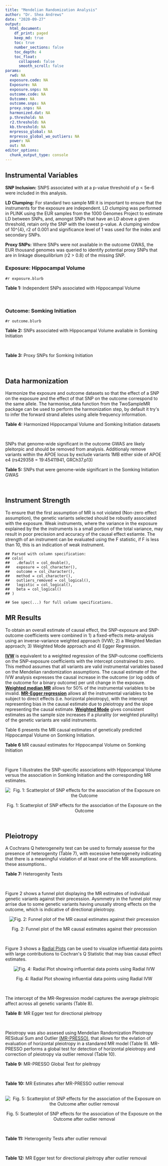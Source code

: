 ```yaml
---
title: "Mendelian Randomization Analysis"
author: "Dr. Shea Andrews"
date: "2020-09-27"
output:
  html_document:
    df_print: paged
    keep_md: true
    toc: true
    number_sections: false
    toc_depth: 4
    toc_float:
      collapsed: false
      smooth_scroll: false
params:
  rwd: NA
  exposure.code: NA
  Exposure: NA
  exposure.snps: NA
  outcome.code: NA
  Outcome: NA
  outcome.snps: NA
  proxy.snps: NA
  harmonized.dat: NA
  p.threshold: NA
  r2.threshold: NA
  kb.threshold: NA
  mrpresso_global: NA
  mrpresso_global_wo_outliers: NA
  power: NA
  out: NA
editor_options:
  chunk_output_type: console
---
```







## Instrumental Variables
**SNP Inclusion:** SNPS associated with at a p-value threshold of p < 5e-6 were included in this analysis.
<br>

**LD Clumping:** For standard two sample MR it is important to ensure that the instruments for the exposure are independent. LD clumping was performed in PLINK using the EUR samples from the 1000 Genomes Project to estimate LD between SNPs, and, amongst SNPs that have an LD above a given threshold, retain only the SNP with the lowest p-value. A clumping window of 10^{4}, r2 of 0.001 and significance level of 1 was used for the index and secondary SNPs.
<br>

**Proxy SNPs:** Where SNPs were not available in the outcome GWAS, the EUR thousand genomes was queried to identify potential proxy SNPs that are in linkage disequilibrium (r2 > 0.8) of the missing SNP.
<br>

### Exposure: Hippocampal Volume
`#r exposure.blurb`
<br>

**Table 1:** Independent SNPs associated with Hippocampal Volume
<div data-pagedtable="false">
  <script data-pagedtable-source type="application/json">
{"columns":[{"label":["SNP"],"name":[1],"type":["chr"],"align":["left"]},{"label":["CHROM"],"name":[2],"type":["dbl"],"align":["right"]},{"label":["POS"],"name":[3],"type":["dbl"],"align":["right"]},{"label":["REF"],"name":[4],"type":["chr"],"align":["left"]},{"label":["ALT"],"name":[5],"type":["chr"],"align":["left"]},{"label":["AF"],"name":[6],"type":["dbl"],"align":["right"]},{"label":["BETA"],"name":[7],"type":["dbl"],"align":["right"]},{"label":["SE"],"name":[8],"type":["dbl"],"align":["right"]},{"label":["Z"],"name":[9],"type":["dbl"],"align":["right"]},{"label":["P"],"name":[10],"type":["dbl"],"align":["right"]},{"label":["N"],"name":[11],"type":["dbl"],"align":["right"]},{"label":["TRAIT"],"name":[12],"type":["chr"],"align":["left"]}],"data":[{"1":"rs10908512","2":"1","3":"153856498","4":"C","5":"T","6":"0.5624","7":"0.04051169","8":"0.008700965","9":"4.656","10":"3.217e-06","11":"26814","12":"Hippocampal_Volume"},{"1":"rs7588305","2":"2","3":"8780959","4":"G","5":"C","6":"0.5308","7":"-0.04002256","8":"0.008681684","9":"-4.610","10":"4.023e-06","11":"26615","12":"Hippocampal_Volume"},{"1":"rs59966106","2":"2","3":"96999086","4":"A","5":"G","6":"0.3114","7":"0.04276760","8":"0.009321611","9":"4.588","10":"4.470e-06","11":"26814","12":"Hippocampal_Volume"},{"1":"rs2268894","2":"2","3":"162856148","4":"C","5":"T","6":"0.5412","7":"-0.05668170","8":"0.008658983","9":"-6.546","10":"5.894e-11","11":"26814","12":"Hippocampal_Volume"},{"1":"rs138012093","2":"4","3":"134506440","4":"G","5":"A","6":"0.0173","7":"-0.16180284","8":"0.033576021","9":"-4.819","10":"1.445e-06","11":"26065","12":"Hippocampal_Volume"},{"1":"rs144578582","2":"4","3":"155539564","4":"G","5":"A","6":"0.0068","7":"-0.36225028","8":"0.074659992","9":"-4.852","10":"1.221e-06","11":"13258","12":"Hippocampal_Volume"},{"1":"rs6552737","2":"4","3":"184955461","4":"T","5":"A","6":"0.4152","7":"-0.04324518","8":"0.008759404","9":"-4.937","10":"7.922e-07","11":"26814","12":"Hippocampal_Volume"},{"1":"rs2289881","2":"5","3":"66084260","4":"G","5":"T","6":"0.3544","7":"-0.05014690","8":"0.009022472","9":"-5.558","10":"2.728e-08","11":"26814","12":"Hippocampal_Volume"},{"1":"rs148054686","2":"5","3":"94459128","4":"G","5":"A","6":"0.0124","7":"-0.21659175","8":"0.047064699","9":"-4.602","10":"4.184e-06","11":"18411","12":"Hippocampal_Volume"},{"1":"rs10041542","2":"5","3":"167832067","4":"T","5":"C","6":"0.2452","7":"-0.04686000","8":"0.010070917","9":"-4.653","10":"3.273e-06","11":"26615","12":"Hippocampal_Volume"},{"1":"rs17172044","2":"7","3":"42397586","4":"A","5":"C","6":"0.0775","7":"-0.07408290","8":"0.016143574","9":"-4.589","10":"4.464e-06","11":"26814","12":"Hippocampal_Volume"},{"1":"rs2346440","2":"7","3":"133685512","4":"G","5":"C","6":"0.4591","7":"0.04059843","8":"0.008661921","9":"4.687","10":"2.767e-06","11":"26814","12":"Hippocampal_Volume"},{"1":"rs11979341","2":"7","3":"155797978","4":"C","5":"G","6":"0.3163","7":"0.06558170","8":"0.009708611","9":"6.755","10":"1.424e-11","11":"24484","12":"Hippocampal_Volume"},{"1":"rs11993215","2":"8","3":"28055926","4":"A","5":"T","6":"0.9102","7":"0.06998320","8":"0.015193929","9":"4.606","10":"4.108e-06","11":"26477","12":"Hippocampal_Volume"},{"1":"rs113835443","2":"8","3":"144717251","4":"C","5":"T","6":"0.0904","7":"0.07553081","8":"0.016197900","9":"4.663","10":"3.118e-06","11":"23154","12":"Hippocampal_Volume"},{"1":"rs62583528","2":"9","3":"106929593","4":"G","5":"A","6":"0.1951","7":"0.05622208","8":"0.010891531","9":"5.162","10":"2.447e-07","11":"26814","12":"Hippocampal_Volume"},{"1":"rs7020341","2":"9","3":"119247974","4":"G","5":"C","6":"0.3590","7":"0.05989482","8":"0.009013518","9":"6.645","10":"3.035e-11","11":"26700","12":"Hippocampal_Volume"},{"1":"rs11245365","2":"10","3":"126482389","4":"G","5":"A","6":"0.5648","7":"-0.04474128","8":"0.008786582","9":"-5.092","10":"3.547e-07","11":"26322","12":"Hippocampal_Volume"},{"1":"rs12802656","2":"11","3":"16534415","4":"A","5":"C","6":"0.4696","7":"-0.03979580","8":"0.008681459","9":"-4.584","10":"4.560e-06","11":"26614","12":"Hippocampal_Volume"},{"1":"rs659065","2":"12","3":"4008887","4":"C","5":"G","6":"0.1413","7":"-0.06743310","8":"0.012611389","9":"-5.347","10":"8.931e-08","11":"25881","12":"Hippocampal_Volume"},{"1":"rs61921502","2":"12","3":"65832468","4":"T","5":"G","6":"0.1534","7":"-0.10788400","8":"0.011964511","9":"-9.017","10":"1.941e-19","11":"26814","12":"Hippocampal_Volume"},{"1":"rs79522035","2":"12","3":"72956782","4":"C","5":"T","6":"0.0419","7":"0.09939183","8":"0.021592837","9":"4.603","10":"4.164e-06","11":"26692","12":"Hippocampal_Volume"},{"1":"rs77956314","2":"12","3":"117323367","4":"T","5":"C","6":"0.0840","7":"0.16185400","8":"0.015536016","9":"10.418","10":"2.055e-25","11":"26814","12":"Hippocampal_Volume"},{"1":"rs143933797","2":"17","3":"78252238","4":"G","5":"A","6":"0.0166","7":"0.22638451","8":"0.047143797","9":"4.802","10":"1.571e-06","11":"13758","12":"Hippocampal_Volume"},{"1":"rs79727675","2":"18","3":"11653053","4":"C","5":"A","6":"0.0472","7":"-0.13610794","8":"0.027913852","9":"-4.876","10":"1.082e-06","11":"14245","12":"Hippocampal_Volume"},{"1":"rs429358","2":"19","3":"45411941","4":"T","5":"C","6":"0.1537","7":"-0.06342470","8":"0.012519680","9":"-5.066","10":"4.067e-07","11":"24498","12":"Hippocampal_Volume"},{"1":"rs6060504","2":"20","3":"34197619","4":"T","5":"C","6":"0.1624","7":"0.06315530","8":"0.011701919","9":"5.397","10":"6.762e-08","11":"26814","12":"Hippocampal_Volume"},{"1":"rs5753220","2":"22","3":"30986350","4":"T","5":"C","6":"0.2497","7":"-0.04931970","8":"0.010038609","9":"-4.913","10":"8.988e-07","11":"26459","12":"Hippocampal_Volume"}],"options":{"columns":{"min":{},"max":[10]},"rows":{"min":[10],"max":[10]},"pages":{}}}
  </script>
</div>
<br>

### Outcome: Somking Initiation
`#r outcome.blurb`
<br>

**Table 2:** SNPs associated with Hippocampal Volume avaliable in Somking Initiation
<div data-pagedtable="false">
  <script data-pagedtable-source type="application/json">
{"columns":[{"label":["SNP"],"name":[1],"type":["chr"],"align":["left"]},{"label":["CHROM"],"name":[2],"type":["dbl"],"align":["right"]},{"label":["POS"],"name":[3],"type":["dbl"],"align":["right"]},{"label":["REF"],"name":[4],"type":["chr"],"align":["left"]},{"label":["ALT"],"name":[5],"type":["chr"],"align":["left"]},{"label":["AF"],"name":[6],"type":["dbl"],"align":["right"]},{"label":["BETA"],"name":[7],"type":["dbl"],"align":["right"]},{"label":["SE"],"name":[8],"type":["dbl"],"align":["right"]},{"label":["Z"],"name":[9],"type":["dbl"],"align":["right"]},{"label":["P"],"name":[10],"type":["dbl"],"align":["right"]},{"label":["N"],"name":[11],"type":["dbl"],"align":["right"]},{"label":["TRAIT"],"name":[12],"type":["chr"],"align":["left"]}],"data":[{"1":"rs10908512","2":"1","3":"153856498","4":"C","5":"T","6":"0.57319700","7":"0.0011336512","8":"0.0009004378","9":"1.259","10":"2.080e-01","11":"1232091","12":"Smoking_Initiation"},{"1":"rs7588305","2":"2","3":"8780959","4":"G","5":"C","6":"0.56922200","7":"0.0015248311","8":"0.0009001364","9":"1.694","10":"9.025e-02","11":"1232091","12":"Smoking_Initiation"},{"1":"rs59966106","2":"2","3":"96999086","4":"A","5":"G","6":"0.28173900","7":"-0.0010861200","8":"0.0009020963","9":"-1.204","10":"2.288e-01","11":"1227673","12":"Smoking_Initiation"},{"1":"rs2268894","2":"2","3":"162856148","4":"C","5":"T","6":"0.55968800","7":"-0.0086970091","8":"0.0008953989","9":"-9.713","10":"2.650e-22","11":"1232091","12":"Smoking_Initiation"},{"1":"rs138012093","2":"4","3":"134506440","4":"G","5":"A","6":"0.02685050","7":"-0.0014645946","8":"0.0009001810","9":"-1.627","10":"1.036e-01","11":"1232091","12":"Smoking_Initiation"},{"1":"rs144578582","2":"4","3":"155539564","4":"G","5":"A","6":"0.00362450","7":"-0.0020621674","8":"0.0009251536","9":"-2.229","10":"2.581e-02","11":"1165375","12":"Smoking_Initiation"},{"1":"rs6552737","2":"4","3":"184955461","4":"T","5":"A","6":"0.40243900","7":"0.0002911153","8":"0.0009012859","9":"0.323","10":"7.468e-01","11":"1232091","12":"Smoking_Initiation"},{"1":"rs2289881","2":"5","3":"66084260","4":"G","5":"T","6":"0.36506200","7":"0.0008574375","8":"0.0009006696","9":"0.952","10":"3.412e-01","11":"1232091","12":"Smoking_Initiation"},{"1":"rs148054686","2":"5","3":"94459128","4":"G","5":"A","6":"0.00362056","7":"-0.0008124398","8":"0.0009007093","9":"-0.902","10":"3.669e-01","11":"1232091","12":"Smoking_Initiation"},{"1":"rs10041542","2":"5","3":"167832067","4":"T","5":"C","6":"0.24088900","7":"-0.0000306683","8":"0.0009020096","9":"-0.034","10":"9.728e-01","11":"1232091","12":"Smoking_Initiation"},{"1":"rs17172044","2":"7","3":"42397586","4":"A","5":"C","6":"0.06297640","7":"0.0013207300","8":"0.0009002912","9":"1.467","10":"1.425e-01","11":"1232091","12":"Smoking_Initiation"},{"1":"rs2346440","2":"7","3":"133685512","4":"G","5":"C","6":"0.47453600","7":"-0.0054817723","8":"0.0008974742","9":"-6.108","10":"1.011e-09","11":"1232091","12":"Smoking_Initiation"},{"1":"rs11979341","2":"7","3":"155797978","4":"C","5":"G","6":"0.33175500","7":"-0.0002082290","8":"0.0009014248","9":"-0.231","10":"8.176e-01","11":"1232091","12":"Smoking_Initiation"},{"1":"rs11993215","2":"8","3":"28055926","4":"A","5":"T","6":"0.89588700","7":"-0.0003102720","8":"0.0012927999","9":"-0.240","10":"8.106e-01","11":"599289","12":"Smoking_Initiation"},{"1":"rs113835443","2":"8","3":"144717251","4":"C","5":"T","6":"0.11809600","7":"0.0011228564","8":"0.0009004462","9":"1.247","10":"2.122e-01","11":"1232091","12":"Smoking_Initiation"},{"1":"rs62583528","2":"9","3":"106929593","4":"G","5":"A","6":"0.17478300","7":"-0.0003514677","8":"0.0009011992","9":"-0.390","10":"6.962e-01","11":"1232091","12":"Smoking_Initiation"},{"1":"rs7020341","2":"9","3":"119247974","4":"G","5":"C","6":"0.41158300","7":"-0.0034693400","8":"0.0008987928","9":"-3.860","10":"1.136e-04","11":"1232091","12":"Smoking_Initiation"},{"1":"rs11245365","2":"10","3":"126482389","4":"G","5":"A","6":"0.60673900","7":"0.0039398405","8":"0.0008984813","9":"4.385","10":"1.160e-05","11":"1232091","12":"Smoking_Initiation"},{"1":"rs12802656","2":"11","3":"16534415","4":"A","5":"C","6":"0.52089400","7":"-0.0014232400","8":"0.0009002124","9":"-1.581","10":"1.138e-01","11":"1232091","12":"Smoking_Initiation"},{"1":"rs659065","2":"12","3":"4008887","4":"C","5":"G","6":"0.14661100","7":"0.0002875120","8":"0.0009012911","9":"0.319","10":"7.497e-01","11":"1232091","12":"Smoking_Initiation"},{"1":"rs61921502","2":"12","3":"65832468","4":"T","5":"G","6":"0.14724000","7":"0.0000505054","8":"0.0009018826","9":"0.056","10":"9.557e-01","11":"1232091","12":"Smoking_Initiation"},{"1":"rs79522035","2":"12","3":"72956782","4":"C","5":"T","6":"0.05612060","7":"-0.0011921180","8":"0.0009003913","9":"-1.324","10":"1.855e-01","11":"1232091","12":"Smoking_Initiation"},{"1":"rs77956314","2":"12","3":"117323367","4":"T","5":"C","6":"0.07391780","7":"-0.0003658790","8":"0.0009011805","9":"-0.406","10":"6.847e-01","11":"1232091","12":"Smoking_Initiation"},{"1":"rs143933797","2":"17","3":"78252238","4":"G","5":"A","6":"0.03779070","7":"-0.0010769786","8":"0.0009004838","9":"-1.196","10":"2.317e-01","11":"1232091","12":"Smoking_Initiation"},{"1":"rs79727675","2":"18","3":"11653053","4":"C","5":"A","6":"0.05414240","7":"-0.0005441865","8":"0.0009009711","9":"-0.604","10":"5.462e-01","11":"1232091","12":"Smoking_Initiation"},{"1":"rs429358","2":"19","3":"45411941","4":"T","5":"C","6":"0.13181000","7":"-0.0020012800","8":"0.0009214015","9":"-2.172","10":"2.982e-02","11":"1174994","12":"Smoking_Initiation"},{"1":"rs6060504","2":"20","3":"34197619","4":"T","5":"C","6":"0.16094300","7":"-0.0002945510","8":"0.0009035297","9":"-0.326","10":"7.442e-01","11":"1225969","12":"Smoking_Initiation"},{"1":"rs5753220","2":"22","3":"30986350","4":"T","5":"C","6":"0.20964800","7":"0.0002100310","8":"0.0009014209","9":"0.233","10":"8.158e-01","11":"1232091","12":"Smoking_Initiation"}],"options":{"columns":{"min":{},"max":[10]},"rows":{"min":[10],"max":[10]},"pages":{}}}
  </script>
</div>
<br>

**Table 3:** Proxy SNPs for Somking Initiation
<div data-pagedtable="false">
  <script data-pagedtable-source type="application/json">
{"columns":[{"label":["proxy.outcome"],"name":[1],"type":["lgl"],"align":["right"]},{"label":["target_snp"],"name":[2],"type":["lgl"],"align":["right"]},{"label":["proxy_snp"],"name":[3],"type":["lgl"],"align":["right"]},{"label":["ld.r2"],"name":[4],"type":["lgl"],"align":["right"]},{"label":["Dprime"],"name":[5],"type":["lgl"],"align":["right"]},{"label":["ref.proxy"],"name":[6],"type":["lgl"],"align":["right"]},{"label":["alt.proxy"],"name":[7],"type":["lgl"],"align":["right"]},{"label":["CHROM"],"name":[8],"type":["lgl"],"align":["right"]},{"label":["POS"],"name":[9],"type":["lgl"],"align":["right"]},{"label":["ALT.proxy"],"name":[10],"type":["lgl"],"align":["right"]},{"label":["REF.proxy"],"name":[11],"type":["lgl"],"align":["right"]},{"label":["AF"],"name":[12],"type":["lgl"],"align":["right"]},{"label":["BETA"],"name":[13],"type":["lgl"],"align":["right"]},{"label":["SE"],"name":[14],"type":["lgl"],"align":["right"]},{"label":["P"],"name":[15],"type":["lgl"],"align":["right"]},{"label":["N"],"name":[16],"type":["lgl"],"align":["right"]},{"label":["ref"],"name":[17],"type":["lgl"],"align":["right"]},{"label":["alt"],"name":[18],"type":["lgl"],"align":["right"]},{"label":["ALT"],"name":[19],"type":["lgl"],"align":["right"]},{"label":["REF"],"name":[20],"type":["lgl"],"align":["right"]},{"label":["PHASE"],"name":[21],"type":["lgl"],"align":["right"]}],"data":[{"1":"NA","2":"NA","3":"NA","4":"NA","5":"NA","6":"NA","7":"NA","8":"NA","9":"NA","10":"NA","11":"NA","12":"NA","13":"NA","14":"NA","15":"NA","16":"NA","17":"NA","18":"NA","19":"NA","20":"NA","21":"NA"}],"options":{"columns":{"min":{},"max":[10]},"rows":{"min":[10],"max":[10]},"pages":{}}}
  </script>
</div>
<br>

## Data harmonization
Harmonize the exposure and outcome datasets so that the effect of a SNP on the exposure and the effect of that SNP on the outcome correspond to the same allele. The harmonise_data function from the TwoSampleMR package can be used to perform the harmonization step, by default it try's to infer the forward strand alleles using allele frequency information.
<br>

**Table 4:** Harmonized Hippocampal Volume and Somking Initiation datasets
<div data-pagedtable="false">
  <script data-pagedtable-source type="application/json">
{"columns":[{"label":["SNP"],"name":[1],"type":["chr"],"align":["left"]},{"label":["effect_allele.exposure"],"name":[2],"type":["chr"],"align":["left"]},{"label":["other_allele.exposure"],"name":[3],"type":["chr"],"align":["left"]},{"label":["effect_allele.outcome"],"name":[4],"type":["chr"],"align":["left"]},{"label":["other_allele.outcome"],"name":[5],"type":["chr"],"align":["left"]},{"label":["beta.exposure"],"name":[6],"type":["dbl"],"align":["right"]},{"label":["beta.outcome"],"name":[7],"type":["dbl"],"align":["right"]},{"label":["eaf.exposure"],"name":[8],"type":["dbl"],"align":["right"]},{"label":["eaf.outcome"],"name":[9],"type":["dbl"],"align":["right"]},{"label":["remove"],"name":[10],"type":["lgl"],"align":["right"]},{"label":["palindromic"],"name":[11],"type":["lgl"],"align":["right"]},{"label":["ambiguous"],"name":[12],"type":["lgl"],"align":["right"]},{"label":["id.outcome"],"name":[13],"type":["chr"],"align":["left"]},{"label":["chr.outcome"],"name":[14],"type":["dbl"],"align":["right"]},{"label":["pos.outcome"],"name":[15],"type":["dbl"],"align":["right"]},{"label":["se.outcome"],"name":[16],"type":["dbl"],"align":["right"]},{"label":["z.outcome"],"name":[17],"type":["dbl"],"align":["right"]},{"label":["pval.outcome"],"name":[18],"type":["dbl"],"align":["right"]},{"label":["samplesize.outcome"],"name":[19],"type":["dbl"],"align":["right"]},{"label":["outcome"],"name":[20],"type":["chr"],"align":["left"]},{"label":["mr_keep.outcome"],"name":[21],"type":["lgl"],"align":["right"]},{"label":["pval_origin.outcome"],"name":[22],"type":["chr"],"align":["left"]},{"label":["chr.exposure"],"name":[23],"type":["dbl"],"align":["right"]},{"label":["pos.exposure"],"name":[24],"type":["dbl"],"align":["right"]},{"label":["se.exposure"],"name":[25],"type":["dbl"],"align":["right"]},{"label":["z.exposure"],"name":[26],"type":["dbl"],"align":["right"]},{"label":["pval.exposure"],"name":[27],"type":["dbl"],"align":["right"]},{"label":["samplesize.exposure"],"name":[28],"type":["dbl"],"align":["right"]},{"label":["exposure"],"name":[29],"type":["chr"],"align":["left"]},{"label":["mr_keep.exposure"],"name":[30],"type":["lgl"],"align":["right"]},{"label":["pval_origin.exposure"],"name":[31],"type":["chr"],"align":["left"]},{"label":["id.exposure"],"name":[32],"type":["chr"],"align":["left"]},{"label":["action"],"name":[33],"type":["dbl"],"align":["right"]},{"label":["mr_keep"],"name":[34],"type":["lgl"],"align":["right"]},{"label":["pt"],"name":[35],"type":["dbl"],"align":["right"]},{"label":["pleitropy_keep"],"name":[36],"type":["lgl"],"align":["right"]},{"label":["mrpresso_RSSobs"],"name":[37],"type":["dbl"],"align":["right"]},{"label":["mrpresso_pval"],"name":[38],"type":["chr"],"align":["left"]},{"label":["mrpresso_keep"],"name":[39],"type":["lgl"],"align":["right"]}],"data":[{"1":"rs10041542","2":"C","3":"T","4":"C","5":"T","6":"-0.04686000","7":"-0.0000306683","8":"0.2452","9":"0.24088900","10":"FALSE","11":"FALSE","12":"FALSE","13":"AL1Cuq","14":"5","15":"167832067","16":"0.0009020096","17":"-0.034","18":"9.728e-01","19":"1232091","20":"Liu2019smkint23andMe","21":"TRUE","22":"reported","23":"5","24":"167832067","25":"0.010070917","26":"-4.653","27":"3.273e-06","28":"26615","29":"Hilbar2017hipv","30":"TRUE","31":"reported","32":"sJUIPe","33":"2","34":"TRUE","35":"5e-06","36":"TRUE","37":"2.828396e-11","38":"1","39":"TRUE"},{"1":"rs10908512","2":"T","3":"C","4":"T","5":"C","6":"0.04051169","7":"0.0011336512","8":"0.5624","9":"0.57319700","10":"FALSE","11":"FALSE","12":"FALSE","13":"AL1Cuq","14":"1","15":"153856498","16":"0.0009004378","17":"1.259","18":"2.080e-01","19":"1232091","20":"Liu2019smkint23andMe","21":"TRUE","22":"reported","23":"1","24":"153856498","25":"0.008700965","26":"4.656","27":"3.217e-06","28":"26814","29":"Hilbar2017hipv","30":"TRUE","31":"reported","32":"sJUIPe","33":"2","34":"TRUE","35":"5e-06","36":"TRUE","37":"1.226694e-06","38":"1","39":"TRUE"},{"1":"rs11245365","2":"A","3":"G","4":"A","5":"G","6":"-0.04474128","7":"0.0039398405","8":"0.5648","9":"0.60673900","10":"FALSE","11":"FALSE","12":"FALSE","13":"AL1Cuq","14":"10","15":"126482389","16":"0.0008984813","17":"4.385","18":"1.160e-05","19":"1232091","20":"Liu2019smkint23andMe","21":"TRUE","22":"reported","23":"10","24":"126482389","25":"0.008786582","26":"-5.092","27":"3.547e-07","28":"26322","29":"Hilbar2017hipv","30":"TRUE","31":"reported","32":"sJUIPe","33":"2","34":"TRUE","35":"5e-06","36":"TRUE","37":"1.596998e-05","38":"<0.0024","39":"FALSE"},{"1":"rs113835443","2":"T","3":"C","4":"T","5":"C","6":"0.07553081","7":"0.0011228564","8":"0.0904","9":"0.11809600","10":"FALSE","11":"FALSE","12":"FALSE","13":"AL1Cuq","14":"8","15":"144717251","16":"0.0009004462","17":"1.247","18":"2.122e-01","19":"1232091","20":"Liu2019smkint23andMe","21":"TRUE","22":"reported","23":"8","24":"144717251","25":"0.016197900","26":"4.663","27":"3.118e-06","28":"23154","29":"Hilbar2017hipv","30":"TRUE","31":"reported","32":"sJUIPe","33":"2","34":"TRUE","35":"5e-06","36":"TRUE","37":"1.170424e-06","38":"1","39":"TRUE"},{"1":"rs11979341","2":"G","3":"C","4":"G","5":"C","6":"0.06558170","7":"-0.0002082290","8":"0.3163","9":"0.33175500","10":"FALSE","11":"TRUE","12":"FALSE","13":"AL1Cuq","14":"7","15":"155797978","16":"0.0009014248","17":"-0.231","18":"8.176e-01","19":"1232091","20":"Liu2019smkint23andMe","21":"TRUE","22":"reported","23":"7","24":"155797978","25":"0.009708611","26":"6.755","27":"1.424e-11","28":"24484","29":"Hilbar2017hipv","30":"TRUE","31":"reported","32":"sJUIPe","33":"2","34":"TRUE","35":"5e-06","36":"TRUE","37":"6.845207e-08","38":"1","39":"TRUE"},{"1":"rs11993215","2":"T","3":"A","4":"T","5":"A","6":"0.06998320","7":"-0.0003102720","8":"0.9102","9":"0.89588700","10":"FALSE","11":"TRUE","12":"FALSE","13":"AL1Cuq","14":"8","15":"28055926","16":"0.0012927999","17":"-0.240","18":"8.106e-01","19":"599289","20":"Liu2019smkint23andMe","21":"TRUE","22":"reported","23":"8","24":"28055926","25":"0.015193929","26":"4.606","27":"4.108e-06","28":"26477","29":"Hilbar2017hipv","30":"TRUE","31":"reported","32":"sJUIPe","33":"2","34":"TRUE","35":"5e-06","36":"TRUE","37":"1.342198e-07","38":"1","39":"TRUE"},{"1":"rs12802656","2":"C","3":"A","4":"C","5":"A","6":"-0.03979580","7":"-0.0014232400","8":"0.4696","9":"0.52089400","10":"FALSE","11":"FALSE","12":"FALSE","13":"AL1Cuq","14":"11","15":"16534415","16":"0.0009002124","17":"-1.581","18":"1.138e-01","19":"1232091","20":"Liu2019smkint23andMe","21":"TRUE","22":"reported","23":"11","24":"16534415","25":"0.008681459","26":"-4.584","27":"4.560e-06","28":"26614","29":"Hilbar2017hipv","30":"TRUE","31":"reported","32":"sJUIPe","33":"2","34":"TRUE","35":"5e-06","36":"TRUE","37":"1.956629e-06","38":"1","39":"TRUE"},{"1":"rs138012093","2":"A","3":"G","4":"A","5":"G","6":"-0.16180284","7":"-0.0014645946","8":"0.0173","9":"0.02685050","10":"FALSE","11":"FALSE","12":"FALSE","13":"AL1Cuq","14":"4","15":"134506440","16":"0.0009001810","17":"-1.627","18":"1.036e-01","19":"1232091","20":"Liu2019smkint23andMe","21":"TRUE","22":"reported","23":"4","24":"134506440","25":"0.033576021","26":"-4.819","27":"1.445e-06","28":"26065","29":"Hilbar2017hipv","30":"TRUE","31":"reported","32":"sJUIPe","33":"2","34":"TRUE","35":"5e-06","36":"TRUE","37":"2.086320e-06","38":"1","39":"TRUE"},{"1":"rs143933797","2":"A","3":"G","4":"A","5":"G","6":"0.22638451","7":"-0.0010769786","8":"0.0166","9":"0.03779070","10":"FALSE","11":"FALSE","12":"FALSE","13":"AL1Cuq","14":"17","15":"78252238","16":"0.0009004838","17":"-1.196","18":"2.317e-01","19":"1232091","20":"Liu2019smkint23andMe","21":"TRUE","22":"reported","23":"17","24":"78252238","25":"0.047143797","26":"4.802","27":"1.571e-06","28":"13758","29":"Hilbar2017hipv","30":"TRUE","31":"reported","32":"sJUIPe","33":"2","34":"TRUE","35":"5e-06","36":"TRUE","37":"2.118885e-06","38":"1","39":"TRUE"},{"1":"rs144578582","2":"A","3":"G","4":"A","5":"G","6":"-0.36225028","7":"-0.0020621674","8":"0.0068","9":"0.00362450","10":"FALSE","11":"FALSE","12":"FALSE","13":"AL1Cuq","14":"4","15":"155539564","16":"0.0009251536","17":"-2.229","18":"2.581e-02","19":"1165375","20":"Liu2019smkint23andMe","21":"TRUE","22":"reported","23":"4","24":"155539564","25":"0.074659992","26":"-4.852","27":"1.221e-06","28":"13258","29":"Hilbar2017hipv","30":"TRUE","31":"reported","32":"sJUIPe","33":"2","34":"TRUE","35":"5e-06","36":"TRUE","37":"7.342825e-06","38":"0.6432","39":"TRUE"},{"1":"rs148054686","2":"A","3":"G","4":"A","5":"G","6":"-0.21659175","7":"-0.0008124398","8":"0.0124","9":"0.00362056","10":"FALSE","11":"FALSE","12":"FALSE","13":"AL1Cuq","14":"5","15":"94459128","16":"0.0009007093","17":"-0.902","18":"3.669e-01","19":"1232091","20":"Liu2019smkint23andMe","21":"TRUE","22":"reported","23":"5","24":"94459128","25":"0.047064699","26":"-4.602","27":"4.184e-06","28":"18411","29":"Hilbar2017hipv","30":"TRUE","31":"reported","32":"sJUIPe","33":"2","34":"TRUE","35":"5e-06","36":"TRUE","37":"5.502913e-07","38":"1","39":"TRUE"},{"1":"rs17172044","2":"C","3":"A","4":"C","5":"A","6":"-0.07408290","7":"0.0013207300","8":"0.0775","9":"0.06297640","10":"FALSE","11":"FALSE","12":"FALSE","13":"AL1Cuq","14":"7","15":"42397586","16":"0.0009002912","17":"1.467","18":"1.425e-01","19":"1232091","20":"Liu2019smkint23andMe","21":"TRUE","22":"reported","23":"7","24":"42397586","25":"0.016143574","26":"-4.589","27":"4.464e-06","28":"26814","29":"Hilbar2017hipv","30":"TRUE","31":"reported","32":"sJUIPe","33":"2","34":"TRUE","35":"5e-06","36":"TRUE","37":"1.956281e-06","38":"1","39":"TRUE"},{"1":"rs2268894","2":"T","3":"C","4":"T","5":"C","6":"-0.05668170","7":"-0.0086970091","8":"0.5412","9":"0.55968800","10":"FALSE","11":"FALSE","12":"FALSE","13":"AL1Cuq","14":"2","15":"162856148","16":"0.0008953989","17":"-9.713","18":"2.650e-22","19":"1232091","20":"Liu2019smkint23andMe","21":"TRUE","22":"reported","23":"2","24":"162856148","25":"0.008658983","26":"-6.546","27":"5.894e-11","28":"26814","29":"Hilbar2017hipv","30":"TRUE","31":"reported","32":"sJUIPe","33":"2","34":"TRUE","35":"5e-06","36":"FALSE","37":"NA","38":"NA","39":"NA"},{"1":"rs2289881","2":"T","3":"G","4":"T","5":"G","6":"-0.05014690","7":"0.0008574375","8":"0.3544","9":"0.36506200","10":"FALSE","11":"FALSE","12":"FALSE","13":"AL1Cuq","14":"5","15":"66084260","16":"0.0009006696","17":"0.952","18":"3.412e-01","19":"1232091","20":"Liu2019smkint23andMe","21":"TRUE","22":"reported","23":"5","24":"66084260","25":"0.009022472","26":"-5.558","27":"2.728e-08","28":"26814","29":"Hilbar2017hipv","30":"TRUE","31":"reported","32":"sJUIPe","33":"2","34":"TRUE","35":"5e-06","36":"TRUE","37":"8.138644e-07","38":"1","39":"TRUE"},{"1":"rs2346440","2":"C","3":"G","4":"C","5":"G","6":"0.04059843","7":"-0.0054817723","8":"0.4591","9":"0.47453600","10":"FALSE","11":"TRUE","12":"TRUE","13":"AL1Cuq","14":"7","15":"133685512","16":"0.0008974742","17":"-6.108","18":"1.011e-09","19":"1232091","20":"Liu2019smkint23andMe","21":"TRUE","22":"reported","23":"7","24":"133685512","25":"0.008661921","26":"4.687","27":"2.767e-06","28":"26814","29":"Hilbar2017hipv","30":"TRUE","31":"reported","32":"sJUIPe","33":"2","34":"FALSE","35":"5e-06","36":"FALSE","37":"NA","38":"NA","39":"NA"},{"1":"rs429358","2":"C","3":"T","4":"C","5":"T","6":"-0.06342470","7":"-0.0020012800","8":"0.1537","9":"0.13181000","10":"FALSE","11":"FALSE","12":"FALSE","13":"AL1Cuq","14":"19","15":"45411941","16":"0.0009214015","17":"-2.172","18":"2.982e-02","19":"1174994","20":"Liu2019smkint23andMe","21":"TRUE","22":"reported","23":"19","24":"45411941","25":"0.012519680","26":"-5.066","27":"4.067e-07","28":"24498","29":"Hilbar2017hipv","30":"TRUE","31":"reported","32":"sJUIPe","33":"2","34":"TRUE","35":"5e-06","36":"FALSE","37":"NA","38":"NA","39":"NA"},{"1":"rs5753220","2":"C","3":"T","4":"C","5":"T","6":"-0.04931970","7":"0.0002100310","8":"0.2497","9":"0.20964800","10":"FALSE","11":"FALSE","12":"FALSE","13":"AL1Cuq","14":"22","15":"30986350","16":"0.0009014209","17":"0.233","18":"8.158e-01","19":"1232091","20":"Liu2019smkint23andMe","21":"TRUE","22":"reported","23":"22","24":"30986350","25":"0.010038609","26":"-4.913","27":"8.988e-07","28":"26459","29":"Hilbar2017hipv","30":"TRUE","31":"reported","32":"sJUIPe","33":"2","34":"TRUE","35":"5e-06","36":"TRUE","37":"6.226873e-08","38":"1","39":"TRUE"},{"1":"rs59966106","2":"G","3":"A","4":"G","5":"A","6":"0.04276760","7":"-0.0010861200","8":"0.3114","9":"0.28173900","10":"FALSE","11":"FALSE","12":"FALSE","13":"AL1Cuq","14":"2","15":"96999086","16":"0.0009020963","17":"-1.204","18":"2.288e-01","19":"1227673","20":"Liu2019smkint23andMe","21":"TRUE","22":"reported","23":"2","24":"96999086","25":"0.009321611","26":"4.588","27":"4.470e-06","28":"26814","29":"Hilbar2017hipv","30":"TRUE","31":"reported","32":"sJUIPe","33":"2","34":"TRUE","35":"5e-06","36":"TRUE","37":"1.264648e-06","38":"1","39":"TRUE"},{"1":"rs6060504","2":"C","3":"T","4":"C","5":"T","6":"0.06315530","7":"-0.0002945510","8":"0.1624","9":"0.16094300","10":"FALSE","11":"FALSE","12":"FALSE","13":"AL1Cuq","14":"20","15":"34197619","16":"0.0009035297","17":"-0.326","18":"7.442e-01","19":"1225969","20":"Liu2019smkint23andMe","21":"TRUE","22":"reported","23":"20","24":"34197619","25":"0.011701919","26":"5.397","27":"6.762e-08","28":"26814","29":"Hilbar2017hipv","30":"TRUE","31":"reported","32":"sJUIPe","33":"2","34":"TRUE","35":"5e-06","36":"TRUE","37":"1.202586e-07","38":"1","39":"TRUE"},{"1":"rs61921502","2":"G","3":"T","4":"G","5":"T","6":"-0.10788400","7":"0.0000505054","8":"0.1534","9":"0.14724000","10":"FALSE","11":"FALSE","12":"FALSE","13":"AL1Cuq","14":"12","15":"65832468","16":"0.0009018826","17":"0.056","18":"9.557e-01","19":"1232091","20":"Liu2019smkint23andMe","21":"TRUE","22":"reported","23":"12","24":"65832468","25":"0.011964511","26":"-9.017","27":"1.941e-19","28":"26814","29":"Hilbar2017hipv","30":"TRUE","31":"reported","32":"sJUIPe","33":"2","34":"TRUE","35":"5e-06","36":"TRUE","37":"1.895329e-08","38":"1","39":"TRUE"},{"1":"rs62583528","2":"A","3":"G","4":"A","5":"G","6":"0.05622208","7":"-0.0003514677","8":"0.1951","9":"0.17478300","10":"FALSE","11":"FALSE","12":"FALSE","13":"AL1Cuq","14":"9","15":"106929593","16":"0.0009011992","17":"-0.390","18":"6.962e-01","19":"1232091","20":"Liu2019smkint23andMe","21":"TRUE","22":"reported","23":"9","24":"106929593","25":"0.010891531","26":"5.162","27":"2.447e-07","28":"26814","29":"Hilbar2017hipv","30":"TRUE","31":"reported","32":"sJUIPe","33":"2","34":"TRUE","35":"5e-06","36":"TRUE","37":"1.584494e-07","38":"1","39":"TRUE"},{"1":"rs6552737","2":"A","3":"T","4":"A","5":"T","6":"-0.04324518","7":"0.0002911153","8":"0.4152","9":"0.40243900","10":"FALSE","11":"TRUE","12":"FALSE","13":"AL1Cuq","14":"4","15":"184955461","16":"0.0009012859","17":"0.323","18":"7.468e-01","19":"1232091","20":"Liu2019smkint23andMe","21":"TRUE","22":"reported","23":"4","24":"184955461","25":"0.008759404","26":"-4.937","27":"7.922e-07","28":"26814","29":"Hilbar2017hipv","30":"TRUE","31":"reported","32":"sJUIPe","33":"2","34":"TRUE","35":"5e-06","36":"TRUE","37":"1.062553e-07","38":"1","39":"TRUE"},{"1":"rs659065","2":"G","3":"C","4":"G","5":"C","6":"-0.06743310","7":"0.0002875120","8":"0.1413","9":"0.14661100","10":"FALSE","11":"TRUE","12":"FALSE","13":"AL1Cuq","14":"12","15":"4008887","16":"0.0009012911","17":"0.319","18":"7.497e-01","19":"1232091","20":"Liu2019smkint23andMe","21":"TRUE","22":"reported","23":"12","24":"4008887","25":"0.012611389","26":"-5.347","27":"8.931e-08","28":"25881","29":"Hilbar2017hipv","30":"TRUE","31":"reported","32":"sJUIPe","33":"2","34":"TRUE","35":"5e-06","36":"TRUE","37":"1.180170e-07","38":"1","39":"TRUE"},{"1":"rs7020341","2":"C","3":"G","4":"C","5":"G","6":"0.05989482","7":"-0.0034693400","8":"0.3590","9":"0.41158300","10":"FALSE","11":"TRUE","12":"FALSE","13":"AL1Cuq","14":"9","15":"119247974","16":"0.0008987928","17":"-3.860","18":"1.136e-04","19":"1232091","20":"Liu2019smkint23andMe","21":"TRUE","22":"reported","23":"9","24":"119247974","25":"0.009013518","26":"6.645","27":"3.035e-11","28":"26700","29":"Hilbar2017hipv","30":"TRUE","31":"reported","32":"sJUIPe","33":"2","34":"TRUE","35":"5e-06","36":"TRUE","37":"1.260549e-05","38":"0.0024","39":"FALSE"},{"1":"rs7588305","2":"C","3":"G","4":"C","5":"G","6":"-0.04002256","7":"0.0015248311","8":"0.5308","9":"0.56922200","10":"FALSE","11":"TRUE","12":"TRUE","13":"AL1Cuq","14":"2","15":"8780959","16":"0.0009001364","17":"1.694","18":"9.025e-02","19":"1232091","20":"Liu2019smkint23andMe","21":"TRUE","22":"reported","23":"2","24":"8780959","25":"0.008681684","26":"-4.610","27":"4.023e-06","28":"26615","29":"Hilbar2017hipv","30":"TRUE","31":"reported","32":"sJUIPe","33":"2","34":"FALSE","35":"5e-06","36":"TRUE","37":"NA","38":"NA","39":"NA"},{"1":"rs77956314","2":"C","3":"T","4":"C","5":"T","6":"0.16185400","7":"-0.0003658790","8":"0.0840","9":"0.07391780","10":"FALSE","11":"FALSE","12":"FALSE","13":"AL1Cuq","14":"12","15":"117323367","16":"0.0009011805","17":"-0.406","18":"6.847e-01","19":"1232091","20":"Liu2019smkint23andMe","21":"TRUE","22":"reported","23":"12","24":"117323367","25":"0.015536016","26":"10.418","27":"2.055e-25","28":"26814","29":"Hilbar2017hipv","30":"TRUE","31":"reported","32":"sJUIPe","33":"2","34":"TRUE","35":"5e-06","36":"TRUE","37":"2.787941e-07","38":"1","39":"TRUE"},{"1":"rs79522035","2":"T","3":"C","4":"T","5":"C","6":"0.09939183","7":"-0.0011921180","8":"0.0419","9":"0.05612060","10":"FALSE","11":"FALSE","12":"FALSE","13":"AL1Cuq","14":"12","15":"72956782","16":"0.0009003913","17":"-1.324","18":"1.855e-01","19":"1232091","20":"Liu2019smkint23andMe","21":"TRUE","22":"reported","23":"12","24":"72956782","25":"0.021592837","26":"4.603","27":"4.164e-06","28":"26692","29":"Hilbar2017hipv","30":"TRUE","31":"reported","32":"sJUIPe","33":"2","34":"TRUE","35":"5e-06","36":"TRUE","37":"1.699821e-06","38":"1","39":"TRUE"},{"1":"rs79727675","2":"A","3":"C","4":"A","5":"C","6":"-0.13610794","7":"-0.0005441865","8":"0.0472","9":"0.05414240","10":"FALSE","11":"FALSE","12":"FALSE","13":"AL1Cuq","14":"18","15":"11653053","16":"0.0009009711","17":"-0.604","18":"5.462e-01","19":"1232091","20":"Liu2019smkint23andMe","21":"TRUE","22":"reported","23":"18","24":"11653053","25":"0.027913852","26":"-4.876","27":"1.082e-06","28":"14245","29":"Hilbar2017hipv","30":"TRUE","31":"reported","32":"sJUIPe","33":"2","34":"TRUE","35":"5e-06","36":"TRUE","37":"2.146557e-07","38":"1","39":"TRUE"}],"options":{"columns":{"min":{},"max":[10]},"rows":{"min":[10],"max":[10]},"pages":{}}}
  </script>
</div>
<br>

SNPs that genome-wide significant in the outcome GWAS are likely pleitorpic and should be removed from analysis. Additionaly remove variants within the APOE locus by exclude variants 1MB either side of APOE e4 (rs429358 = 19:45411941, GRCh37.p13)
<br>


**Table 5:** SNPs that were genome-wide significant in the Somking Initiation GWAS
<div data-pagedtable="false">
  <script data-pagedtable-source type="application/json">
{"columns":[{"label":["SNP"],"name":[1],"type":["chr"],"align":["left"]},{"label":["chr.outcome"],"name":[2],"type":["dbl"],"align":["right"]},{"label":["pos.outcome"],"name":[3],"type":["dbl"],"align":["right"]},{"label":["pval.exposure"],"name":[4],"type":["dbl"],"align":["right"]},{"label":["pval.outcome"],"name":[5],"type":["dbl"],"align":["right"]}],"data":[{"1":"rs2268894","2":"2","3":"162856148","4":"5.894e-11","5":"2.650e-22"},{"1":"rs2346440","2":"7","3":"133685512","4":"2.767e-06","5":"1.011e-09"},{"1":"rs429358","2":"19","3":"45411941","4":"4.067e-07","5":"2.982e-02"}],"options":{"columns":{"min":{},"max":[10]},"rows":{"min":[10],"max":[10]},"pages":{}}}
  </script>
</div>
<br>


## Instrument Strength
To ensure that the first assumption of MR is not violated (Non-zero effect assumption), the genetic variants selected should be robustly associated with the exposure. Weak instruments, where the variance in the exposure explained by the the instruments is a small portion of the total variance, may result in poor precission and accuracy of the causal effect estiamte. The strength of an instrument can be evaluated using the F statistic, if F is less than 10, this is an indication of weak instrument.


```
## Parsed with column specification:
## cols(
##   .default = col_double(),
##   exposure = col_character(),
##   outcome = col_character(),
##   method = col_character(),
##   outliers_removed = col_logical(),
##   logistic = col_logical(),
##   beta = col_logical()
## )
```

```
## See spec(...) for full column specifications.
```

<div data-pagedtable="false">
  <script data-pagedtable-source type="application/json">
{"columns":[{"label":["outliers_removed"],"name":[1],"type":["lgl"],"align":["right"]},{"label":["pve.exposure"],"name":[2],"type":["dbl"],"align":["right"]},{"label":["F"],"name":[3],"type":["dbl"],"align":["right"]},{"label":["Alpha"],"name":[4],"type":["dbl"],"align":["right"]},{"label":["NCP"],"name":[5],"type":["dbl"],"align":["right"]},{"label":["Power"],"name":[6],"type":["dbl"],"align":["right"]}],"data":[{"1":"FALSE","2":"0.02811103","3":"32.28534","4":"0.05","5":"0.0009235967","6":"0.05010581"},{"1":"TRUE","2":"0.02551989","3":"31.89129","4":"0.05","5":"0.0281351295","6":"0.05322918"}],"options":{"columns":{"min":{},"max":[10]},"rows":{"min":[10],"max":[10]},"pages":{}}}
  </script>
</div>

##  MR Results
To obtain an overall estimate of causal effect, the SNP-exposure and SNP-outcome coefficients were combined in 1) a fixed-effects meta-analysis using an inverse-variance weighted approach (IVW); 2) a Weighted Median approach; 3) Weighted Mode approach and 4) Egger Regression.


[**IVW**](https://doi.org/10.1002/gepi.21758) is equivalent to a weighted regression of the SNP-outcome coefficients on the SNP-exposure coefficients with the intercept constrained to zero. This method assumes that all variants are valid instrumental variables based on the Mendelian randomization assumptions. The causal estimate of the IVW analysis expresses the causal increase in the outcome (or log odds of the outcome for a binary outcome) per unit change in the exposure. [**Weighted median MR**](https://doi.org/10.1002/gepi.21965) allows for 50% of the instrumental variables to be invalid. [**MR-Egger regression**](https://doi.org/10.1093/ije/dyw220) allows all the instrumental variables to be subject to direct effects (i.e. horizontal pleiotropy), with the intercept representing bias in the causal estimate due to pleiotropy and the slope representing the causal estimate. [**Weighted Mode**](https://doi.org/10.1093/ije/dyx102) gives consistent estimates as the sample size increases if a plurality (or weighted plurality) of the genetic variants are valid instruments.
<br>



Table 6 presents the MR causal estimates of genetically predicted Hippocampal Volume on Somking Initiation.
<br>

**Table 6** MR causaul estimates for Hippocampal Volume on Somking Initiation
<div data-pagedtable="false">
  <script data-pagedtable-source type="application/json">
{"columns":[{"label":["id.exposure"],"name":[1],"type":["chr"],"align":["left"]},{"label":["id.outcome"],"name":[2],"type":["chr"],"align":["left"]},{"label":["outcome"],"name":[3],"type":["fctr"],"align":["left"]},{"label":["exposure"],"name":[4],"type":["fctr"],"align":["left"]},{"label":["method"],"name":[5],"type":["fctr"],"align":["left"]},{"label":["nsnp"],"name":[6],"type":["int"],"align":["right"]},{"label":["b"],"name":[7],"type":["dbl"],"align":["right"]},{"label":["se"],"name":[8],"type":["dbl"],"align":["right"]},{"label":["pval"],"name":[9],"type":["dbl"],"align":["right"]}],"data":[{"1":"sJUIPe","2":"AL1Cuq","3":"Liu2019smkint23andMe","4":"Hilbar2017hipv","5":"Inverse variance weighted (fixed effects)","6":"24","7":"0.0007672768","8":"0.001492580","9":"0.60720963"},{"1":"sJUIPe","2":"AL1Cuq","3":"Liu2019smkint23andMe","4":"Hilbar2017hipv","5":"Weighted median","6":"24","7":"0.0038284621","8":"0.002356018","9":"0.10416868"},{"1":"sJUIPe","2":"AL1Cuq","3":"Liu2019smkint23andMe","4":"Hilbar2017hipv","5":"Weighted mode","6":"24","7":"0.0032319366","8":"0.002116822","9":"0.14044967"},{"1":"sJUIPe","2":"AL1Cuq","3":"Liu2019smkint23andMe","4":"Hilbar2017hipv","5":"MR Egger","6":"24","7":"0.0068412540","8":"0.003546909","9":"0.06675773"}],"options":{"columns":{"min":{},"max":[10]},"rows":{"min":[10],"max":[10]},"pages":{}}}
  </script>
</div>
<br>

Figure 1 illustrates the SNP-specific associations with Hippocampal Volume versus the association in Somking Initiation and the corresponding MR estimates.
<br>

<div class="figure" style="text-align: center">
<img src="/sc/arion/projects/LOAD/shea/Projects/MR_ADPhenome/results/MR_ADbidir/Hilbar2017hipv/Liu2019smkint23andMe/Hilbar2017hipv_5e-6_Liu2019smkint23andMe_MR_Analaysis_files/figure-html/scatter_plot-1.png" alt="Fig. 1: Scatterplot of SNP effects for the association of the Exposure on the Outcome"  />
<p class="caption">Fig. 1: Scatterplot of SNP effects for the association of the Exposure on the Outcome</p>
</div>
<br>


## Pleiotropy
A Cochrans Q heterogeneity test can be used to formaly assesse for the presence of heterogenity (Table 7), with excessive heterogeneity indicating that there is a meaningful violation of at least one of the MR assumptions.
these assumptions..
<br>

**Table 7:** Heterogenity Tests
<div data-pagedtable="false">
  <script data-pagedtable-source type="application/json">
{"columns":[{"label":["id.exposure"],"name":[1],"type":["chr"],"align":["left"]},{"label":["id.outcome"],"name":[2],"type":["chr"],"align":["left"]},{"label":["outcome"],"name":[3],"type":["fctr"],"align":["left"]},{"label":["exposure"],"name":[4],"type":["fctr"],"align":["left"]},{"label":["method"],"name":[5],"type":["fctr"],"align":["left"]},{"label":["Q"],"name":[6],"type":["dbl"],"align":["right"]},{"label":["Q_df"],"name":[7],"type":["dbl"],"align":["right"]},{"label":["Q_pval"],"name":[8],"type":["dbl"],"align":["right"]}],"data":[{"1":"sJUIPe","2":"AL1Cuq","3":"Liu2019smkint23andMe","4":"Hilbar2017hipv","5":"MR Egger","6":"46.78425","7":"22","8":"0.0015656780"},{"1":"sJUIPe","2":"AL1Cuq","3":"Liu2019smkint23andMe","4":"Hilbar2017hipv","5":"Inverse variance weighted","6":"56.78747","7":"23","8":"0.0001097649"}],"options":{"columns":{"min":{},"max":[10]},"rows":{"min":[10],"max":[10]},"pages":{}}}
  </script>
</div>
<br>

Figure 2 shows a funnel plot displaying the MR estimates of individual genetic variants against their precession. Aysmmetry in the funnel plot may arrise due to some genetic variants having unusally strong effects on the outcome, which is indicative of directional pleiotropy.
<br>

<div class="figure" style="text-align: center">
<img src="/sc/arion/projects/LOAD/shea/Projects/MR_ADPhenome/results/MR_ADbidir/Hilbar2017hipv/Liu2019smkint23andMe/Hilbar2017hipv_5e-6_Liu2019smkint23andMe_MR_Analaysis_files/figure-html/funnel_plot-1.png" alt="Fig. 2: Funnel plot of the MR causal estimates against their precession"  />
<p class="caption">Fig. 2: Funnel plot of the MR causal estimates against their precession</p>
</div>
<br>

Figure 3 shows a [Radial Plots](https://github.com/WSpiller/RadialMR) can be used to visualize influential data points with large contributions to Cochran's Q Statistic that may bias causal effect estimates.



<div class="figure" style="text-align: center">
<img src="/sc/arion/projects/LOAD/shea/Projects/MR_ADPhenome/results/MR_ADbidir/Hilbar2017hipv/Liu2019smkint23andMe/Hilbar2017hipv_5e-6_Liu2019smkint23andMe_MR_Analaysis_files/figure-html/Radial_Plot-1.png" alt="Fig. 4: Radial Plot showing influential data points using Radial IVW"  />
<p class="caption">Fig. 4: Radial Plot showing influential data points using Radial IVW</p>
</div>
<br>

The intercept of the MR-Regression model captures the average pleitropic affect across all genetic variants (Table 8).
<br>

**Table 8:** MR Egger test for directional pleitropy
<div data-pagedtable="false">
  <script data-pagedtable-source type="application/json">
{"columns":[{"label":["id.exposure"],"name":[1],"type":["chr"],"align":["left"]},{"label":["id.outcome"],"name":[2],"type":["chr"],"align":["left"]},{"label":["outcome"],"name":[3],"type":["fctr"],"align":["left"]},{"label":["exposure"],"name":[4],"type":["fctr"],"align":["left"]},{"label":["egger_intercept"],"name":[5],"type":["dbl"],"align":["right"]},{"label":["se"],"name":[6],"type":["dbl"],"align":["right"]},{"label":["pval"],"name":[7],"type":["dbl"],"align":["right"]}],"data":[{"1":"sJUIPe","2":"AL1Cuq","3":"Liu2019smkint23andMe","4":"Hilbar2017hipv","5":"-0.0009591552","6":"0.0004422395","7":"0.04117688"}],"options":{"columns":{"min":{},"max":[10]},"rows":{"min":[10],"max":[10]},"pages":{}}}
  </script>
</div>
<br>

Pleiotropy was also assesed using Mendelian Randomization Pleiotropy RESidual Sum and Outlier [(MR-PRESSO)](https://doi.org/10.1038/s41588-018-0099-7), that allows for the evlation of evaluation of horizontal pleiotropy in a standared MR model (Table 9). MR-PRESSO performs a global test for detection of horizontal pleiotropy and correction of pleiotropy via outlier removal (Table 10).
<br>

**Table 9:** MR-PRESSO Global Test for pleitropy
<div data-pagedtable="false">
  <script data-pagedtable-source type="application/json">
{"columns":[{"label":["id.exposure"],"name":[1],"type":["chr"],"align":["left"]},{"label":["id.outcome"],"name":[2],"type":["chr"],"align":["left"]},{"label":["outcome"],"name":[3],"type":["chr"],"align":["left"]},{"label":["exposure"],"name":[4],"type":["chr"],"align":["left"]},{"label":["pt"],"name":[5],"type":["dbl"],"align":["right"]},{"label":["outliers_removed"],"name":[6],"type":["lgl"],"align":["right"]},{"label":["n_outliers"],"name":[7],"type":["dbl"],"align":["right"]},{"label":["RSSobs"],"name":[8],"type":["dbl"],"align":["right"]},{"label":["pval"],"name":[9],"type":["dbl"],"align":["right"]}],"data":[{"1":"sJUIPe","2":"AL1Cuq","3":"Liu2019smkint23andMe","4":"Hilbar2017hipv","5":"5e-06","6":"FALSE","7":"2","8":"63.76128","9":"1e-04"}],"options":{"columns":{"min":{},"max":[10]},"rows":{"min":[10],"max":[10]},"pages":{}}}
  </script>
</div>
<br>


**Table 10:** MR Estimates after MR-PRESSO outlier removal
<div data-pagedtable="false">
  <script data-pagedtable-source type="application/json">
{"columns":[{"label":["id.exposure"],"name":[1],"type":["chr"],"align":["left"]},{"label":["id.outcome"],"name":[2],"type":["chr"],"align":["left"]},{"label":["outcome"],"name":[3],"type":["fctr"],"align":["left"]},{"label":["exposure"],"name":[4],"type":["fctr"],"align":["left"]},{"label":["method"],"name":[5],"type":["fctr"],"align":["left"]},{"label":["nsnp"],"name":[6],"type":["int"],"align":["right"]},{"label":["b"],"name":[7],"type":["dbl"],"align":["right"]},{"label":["se"],"name":[8],"type":["dbl"],"align":["right"]},{"label":["pval"],"name":[9],"type":["dbl"],"align":["right"]}],"data":[{"1":"sJUIPe","2":"AL1Cuq","3":"Liu2019smkint23andMe","4":"Hilbar2017hipv","5":"Inverse variance weighted (fixed effects)","6":"22","7":"0.001855389","8":"0.001504221","9":"0.21740604"},{"1":"sJUIPe","2":"AL1Cuq","3":"Liu2019smkint23andMe","4":"Hilbar2017hipv","5":"Weighted median","6":"22","7":"0.003843465","8":"0.002217914","9":"0.08311013"},{"1":"sJUIPe","2":"AL1Cuq","3":"Liu2019smkint23andMe","4":"Hilbar2017hipv","5":"Weighted mode","6":"22","7":"0.004420357","8":"0.002177160","9":"0.05517899"},{"1":"sJUIPe","2":"AL1Cuq","3":"Liu2019smkint23andMe","4":"Hilbar2017hipv","5":"MR Egger","6":"22","7":"0.004442708","8":"0.002475915","9":"0.08788584"}],"options":{"columns":{"min":{},"max":[10]},"rows":{"min":[10],"max":[10]},"pages":{}}}
  </script>
</div>
<br>

<div class="figure" style="text-align: center">
<img src="/sc/arion/projects/LOAD/shea/Projects/MR_ADPhenome/results/MR_ADbidir/Hilbar2017hipv/Liu2019smkint23andMe/Hilbar2017hipv_5e-6_Liu2019smkint23andMe_MR_Analaysis_files/figure-html/scatter_plot_outlier-1.png" alt="Fig. 5: Scatterplot of SNP effects for the association of the Exposure on the Outcome after outlier removal"  />
<p class="caption">Fig. 5: Scatterplot of SNP effects for the association of the Exposure on the Outcome after outlier removal</p>
</div>
<br>

**Table 11:** Heterogenity Tests after outlier removal
<div data-pagedtable="false">
  <script data-pagedtable-source type="application/json">
{"columns":[{"label":["id.exposure"],"name":[1],"type":["chr"],"align":["left"]},{"label":["id.outcome"],"name":[2],"type":["chr"],"align":["left"]},{"label":["outcome"],"name":[3],"type":["fctr"],"align":["left"]},{"label":["exposure"],"name":[4],"type":["fctr"],"align":["left"]},{"label":["method"],"name":[5],"type":["fctr"],"align":["left"]},{"label":["Q"],"name":[6],"type":["dbl"],"align":["right"]},{"label":["Q_df"],"name":[7],"type":["dbl"],"align":["right"]},{"label":["Q_pval"],"name":[8],"type":["dbl"],"align":["right"]}],"data":[{"1":"sJUIPe","2":"AL1Cuq","3":"Liu2019smkint23andMe","4":"Hilbar2017hipv","5":"MR Egger","6":"19.67159","7":"20","8":"0.4786348"},{"1":"sJUIPe","2":"AL1Cuq","3":"Liu2019smkint23andMe","4":"Hilbar2017hipv","5":"Inverse variance weighted","6":"21.40249","7":"21","8":"0.4346116"}],"options":{"columns":{"min":{},"max":[10]},"rows":{"min":[10],"max":[10]},"pages":{}}}
  </script>
</div>
<br>

**Table 12:** MR Egger test for directional pleitropy after outlier removal
<div data-pagedtable="false">
  <script data-pagedtable-source type="application/json">
{"columns":[{"label":["id.exposure"],"name":[1],"type":["chr"],"align":["left"]},{"label":["id.outcome"],"name":[2],"type":["chr"],"align":["left"]},{"label":["outcome"],"name":[3],"type":["fctr"],"align":["left"]},{"label":["exposure"],"name":[4],"type":["fctr"],"align":["left"]},{"label":["egger_intercept"],"name":[5],"type":["dbl"],"align":["right"]},{"label":["se"],"name":[6],"type":["dbl"],"align":["right"]},{"label":["pval"],"name":[7],"type":["dbl"],"align":["right"]}],"data":[{"1":"sJUIPe","2":"AL1Cuq","3":"Liu2019smkint23andMe","4":"Hilbar2017hipv","5":"-0.0004214816","6":"0.000320363","7":"0.2031786"}],"options":{"columns":{"min":{},"max":[10]},"rows":{"min":[10],"max":[10]},"pages":{}}}
  </script>
</div>
<br>
